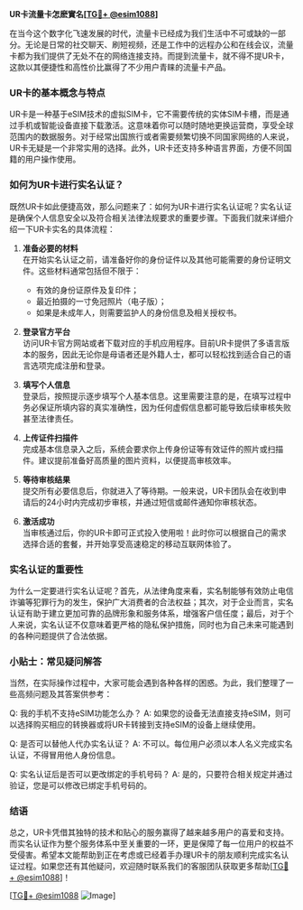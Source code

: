 **UR卡流量卡怎麽實名[[TG💪+ @esim1088](https://t.me/s/esim1088)]**

在当今这个数字化飞速发展的时代，流量卡已经成为我们生活中不可或缺的一部分。无论是日常的社交聊天、刷短视频，还是工作中的远程办公和在线会议，流量卡都为我们提供了无处不在的网络连接支持。而提到流量卡，就不得不提UR卡，这款以其便捷性和高性价比赢得了不少用户青睐的流量卡产品。

### UR卡的基本概念与特点

UR卡是一种基于eSIM技术的虚拟SIM卡，它不需要传统的实体SIM卡槽，而是通过手机或智能设备直接下载激活。这意味着你可以随时随地更换运营商，享受全球范围内的数据服务。对于经常出国旅行或者需要频繁切换不同国家网络的人来说，UR卡无疑是一个非常实用的选择。此外，UR卡还支持多种语言界面，方便不同国籍的用户操作使用。

### 如何为UR卡进行实名认证？

既然UR卡如此便捷高效，那么问题来了：如何为UR卡进行实名认证呢？实名认证是确保个人信息安全以及符合相关法律法规要求的重要步骤。下面我们就来详细介绍一下UR卡实名的具体流程：

1. **准备必要的材料**  
   在开始实名认证之前，请准备好你的身份证件以及其他可能需要的身份证明文件。这些材料通常包括但不限于：
   - 有效的身份证原件及复印件；
   - 最近拍摄的一寸免冠照片（电子版）；
   - 如果是未成年人，则需要监护人的身份信息及相关授权书。

2. **登录官方平台**  
   访问UR卡官方网站或者下载对应的手机应用程序。目前UR卡提供了多语言版本的服务，因此无论你是母语者还是外籍人士，都可以轻松找到适合自己的语言选项完成注册和登录。

3. **填写个人信息**  
   登录后，按照提示逐步填写个人基本信息。这里需要注意的是，在填写过程中务必保证所填内容的真实准确性，因为任何虚假信息都可能导致后续审核失败甚至法律责任。

4. **上传证件扫描件**  
   完成基本信息录入之后，系统会要求你上传身份证等有效证件的照片或扫描件。建议提前准备好高质量的图片资料，以便提高审核效率。

5. **等待审核结果**  
   提交所有必要信息后，你就进入了等待期。一般来说，UR卡团队会在收到申请后的24小时内完成初步审核，并通过短信或邮件通知你审核状态。

6. **激活成功**  
   当审核通过后，你的UR卡即可正式投入使用啦！此时你可以根据自己的需求选择合适的套餐，并开始享受高速稳定的移动互联网体验了。

### 实名认证的重要性

为什么一定要进行实名认证呢？首先，从法律角度来看，实名制能够有效防止电信诈骗等犯罪行为的发生，保护广大消费者的合法权益；其次，对于企业而言，实名认证有助于建立更加可靠的品牌形象和服务体系，增强客户信任度；最后，对于个人来说，实名认证不仅意味着更严格的隐私保护措施，同时也为自己未来可能遇到的各种问题提供了合法依据。

### 小贴士：常见疑问解答

当然，在实际操作过程中，大家可能会遇到各种各样的困惑。为此，我们整理了一些高频问题及其答案供参考：

Q: 我的手机不支持eSIM功能怎么办？
A: 如果您的设备无法直接支持eSIM，则可以选择购买相应的转换器或将UR卡转接到支持eSIM的设备上继续使用。

Q: 是否可以替他人代办实名认证？
A: 不可以。每位用户必须以本人名义完成实名认证，不得冒用他人身份信息。

Q: 实名认证后是否可以更改绑定的手机号码？
A: 是的，只要符合相关规定并通过验证，您是可以修改已绑定手机号码的。

### 结语

总之，UR卡凭借其独特的技术和贴心的服务赢得了越来越多用户的喜爱和支持。而实名认证作为整个服务体系中至关重要的一环，更是保障了每一位用户的权益不受侵害。希望本文能帮助到正在考虑或已经着手办理UR卡的朋友顺利完成实名认证过程。如果您还有其他疑问，欢迎随时联系我们的客服团队获取更多帮助[[TG💪+ @esim1088](https://t.me/s/esim1088)]！

[[TG💪+ @esim1088](https://t.me/s/esim1088) ![Image](https://i.postimg.cc/4NQfJmqS/Snipaste-2025-05-13-00-14-12.png)]